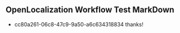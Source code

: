 ## OpenLocalization Workflow Test MarkDown
* cc80a261-06c8-47c9-9a50-a6c634318834 thanks!

<!--HONumber=Aug16_HO3-->


